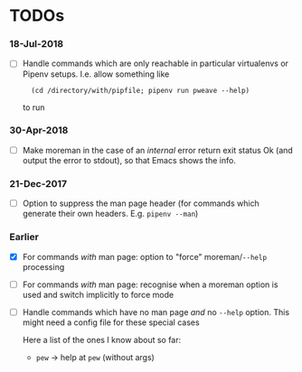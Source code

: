 # TODOs

### 18-Jul-2018 

- [ ] Handle commands which are only reachable in particular virtualenvs or Pipenv setups. I.e. allow something like

        (cd /directory/with/pipfile; pipenv run pweave --help)

    to run

### 30-Apr-2018

- [ ] Make moreman in the case of an *internal* error return exit status Ok (and output the error to stdout), so that Emacs shows the info. 

### 21-Dec-2017

- [ ] Option to suppress the man page header (for commands which generate their own headers. E.g. `pipenv --man`)

### Earlier

- [x] For commands *with* man page: option to "force" moreman/`--help` processing 

- [ ] For commands *with* man page: recognise when a moreman option is used and switch implicitly to force mode

- [ ] Handle commands which have no man page *and* no `--help` option. This might need a config file for these special cases

    Here a list of the ones I know about so far:
    - `pew` -> help at `pew` (without args)
